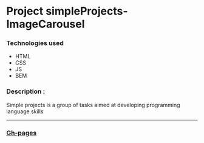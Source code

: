 # Project simpleProjects-ImageCarousel

### Technologies used
* HTML
* CSS
* JS
* BEM

### Description : 
Simple projects is a group of tasks aimed at developing programming language skills
___

### [Gh-pages](https://dardog.github.io/simpleProjects-ImageCarousel/)
